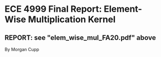 # ECE 4999 Final Report: Element-Wise Multiplication Kernel

## REPORT: see "elem_wise_mul_FA20.pdf" above

By Morgan Cupp
